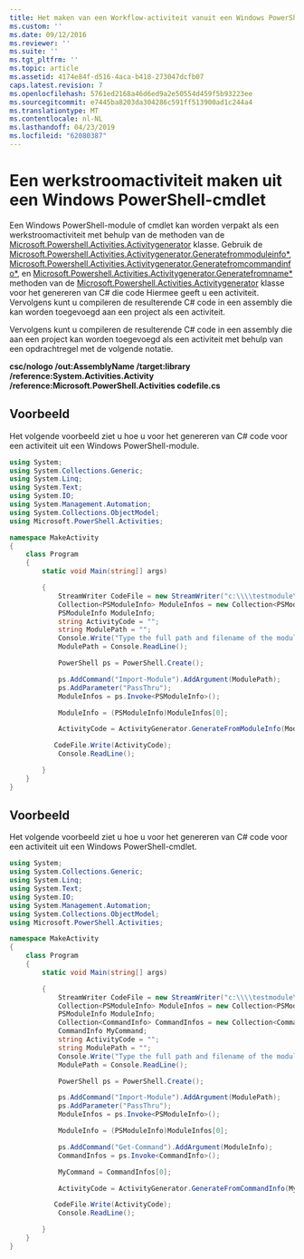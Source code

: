 ```yaml
---
title: Het maken van een Workflow-activiteit vanuit een Windows PowerShell-Cmdlet | Microsoft Docs
ms.custom: ''
ms.date: 09/12/2016
ms.reviewer: ''
ms.suite: ''
ms.tgt_pltfrm: ''
ms.topic: article
ms.assetid: 4174e84f-d516-4aca-b418-273047dcfb07
caps.latest.revision: 7
ms.openlocfilehash: 5761ed2168a46d6ed9a2e50554d459f5b93223ee
ms.sourcegitcommit: e7445ba8203da304286c591ff513900ad1c244a4
ms.translationtype: MT
ms.contentlocale: nl-NL
ms.lasthandoff: 04/23/2019
ms.locfileid: "62080387"
---
```

# <a name="creating-a-workflow-activity-from-a-windows-powershell-cmdlet"></a>Een werkstroomactiviteit maken uit een Windows PowerShell-cmdlet

Een Windows PowerShell-module of cmdlet kan worden verpakt als een werkstroomactiviteit met behulp van de methoden van de [Microsoft.Powershell.Activities.Activitygenerator](/dotnet/api/Microsoft.PowerShell.Activities.ActivityGenerator) klasse. Gebruik de [Microsoft.Powershell.Activities.Activitygenerator.Generatefrommoduleinfo*](/dotnet/api/Microsoft.PowerShell.Activities.ActivityGenerator.GenerateFromModuleInfo), [Microsoft.Powershell.Activities.Activitygenerator.Generatefromcommandinfo*](/dotnet/api/Microsoft.PowerShell.Activities.ActivityGenerator.GenerateFromCommandInfo), en [Microsoft.Powershell.Activities.Activitygenerator.Generatefromname*](/dotnet/api/Microsoft.PowerShell.Activities.ActivityGenerator.GenerateFromName) methoden van de [Microsoft.Powershell.Activities.Activitygenerator](/dotnet/api/Microsoft.PowerShell.Activities.ActivityGenerator) klasse voor het genereren van C# die code Hiermee geeft u een activiteit. Vervolgens kunt u compileren de resulterende C# code in een assembly die kan worden toegevoegd aan een project als een activiteit.

Vervolgens kunt u compileren de resulterende C# code in een assembly die aan een project kan worden toegevoegd als een activiteit met behulp van een opdrachtregel met de volgende notatie.

**csc/nologo /out:AssemblyName /target:library /reference:System.Activities.Activity /reference:Microsoft.PowerShell.Activities codefile.cs**

## <a name="example"></a>Voorbeeld

Het volgende voorbeeld ziet u hoe u voor het genereren van C# code voor een activiteit uit een Windows PowerShell-module.

```csharp
using System;
using System.Collections.Generic;
using System.Linq;
using System.Text;
using System.IO;
using System.Management.Automation;
using System.Collections.ObjectModel;
using Microsoft.PowerShell.Activities;

namespace MakeActivity
{
    class Program
    {
        static void Main(string[] args)

        {
            StreamWriter CodeFile = new StreamWriter("c:\\\\testmodule\\codefile.cs");
            Collection<PSModuleInfo> ModuleInfos = new Collection<PSModuleInfo> { };
            PSModuleInfo ModuleInfo;
            string ActivityCode = "";
            string ModulePath = "";
            Console.Write("Type the full path and filename of the module to process:");
            ModulePath = Console.ReadLine();

            PowerShell ps = PowerShell.Create();

            ps.AddCommand("Import-Module").AddArgument(ModulePath);
            ps.AddParameter("PassThru");
            ModuleInfos = ps.Invoke<PSModuleInfo>();

            ModuleInfo = (PSModuleInfo)ModuleInfos[0];

            ActivityCode = ActivityGenerator.GenerateFromModuleInfo(ModuleInfo, "MyNamespace").First<String>();

           CodeFile.Write(ActivityCode);
            Console.ReadLine();

        }
    }
}

```

## <a name="example"></a>Voorbeeld

Het volgende voorbeeld ziet u hoe u voor het genereren van C# code voor een activiteit uit een Windows PowerShell-cmdlet.

```csharp
using System;
using System.Collections.Generic;
using System.Linq;
using System.Text;
using System.IO;
using System.Management.Automation;
using System.Collections.ObjectModel;
using Microsoft.PowerShell.Activities;

namespace MakeActivity
{
    class Program
    {
        static void Main(string[] args)

        {
            StreamWriter CodeFile = new StreamWriter("c:\\\\testmodule\\codefile.cs");
            Collection<PSModuleInfo> ModuleInfos = new Collection<PSModuleInfo> { };
            PSModuleInfo ModuleInfo;
            Collection<CommandInfo> CommandInfos = new Collection<CommandInfo> { };
            CommandInfo MyCommand;
            string ActivityCode = "";
            string ModulePath = "";
            Console.Write("Type the full path and filename of the module to process:");
            ModulePath = Console.ReadLine();

            PowerShell ps = PowerShell.Create();

            ps.AddCommand("Import-Module").AddArgument(ModulePath);
            ps.AddParameter("PassThru");
            ModuleInfos = ps.Invoke<PSModuleInfo>();

            ModuleInfo = (PSModuleInfo)ModuleInfos[0];

            ps.AddCommand("Get-Command").AddArgument(ModuleInfo);
            CommandInfos = ps.Invoke<CommandInfo>();

            MyCommand = CommandInfos[0];

            ActivityCode = ActivityGenerator.GenerateFromCommandInfo(MyCommand, "MyNamespace");

           CodeFile.Write(ActivityCode);
            Console.ReadLine();

        }
    }
}

```